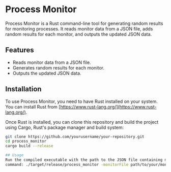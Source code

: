 # Process Monitor

Process Monitor is a Rust command-line tool for generating random results for monitoring processes. It reads monitor data from a JSON file, adds random results for each monitor, and outputs the updated JSON data.

## Features

- Reads monitor data from a JSON file.
- Generates random results for each monitor.
- Outputs the updated JSON data.

## Installation

To use Process Monitor, you need to have Rust installed on your system. You can install Rust from [https://www.rust-lang.org/](https://www.rust-lang.org/).

Once Rust is installed, you can clone this repository and build the project using Cargo, Rust's package manager and build system:

```bash
git clone https://github.com/yourusername/your-repository.git
cd process_monitor
cargo build --release

## Usage
Run the compiled executable with the path to the JSON file containing monitor data as a command-line argument:
command: ./target/release/process_monitor -monitorFile path/to/your/monitors.json

